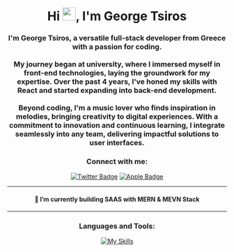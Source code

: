 <h1 align="center">Hi   <img src="https://media.giphy.com/media/hvRJCLFzcasrR4ia7z/giphy.gif" width="30px"/>, I'm George Tsiros</h1>
<h3 align="center">I'm George Tsiros, a versatile full-stack developer from Greece with a passion for coding.<br /><br />
                    My journey began at university, where I immersed myself in front-end technologies, laying the groundwork for my expertise. Over the past 4 years, I've honed my skills with React and started expanding into back-end development.<br /><br />
                    Beyond coding, I'm a music lover who finds inspiration in melodies, bringing creativity to digital experiences. With a commitment to innovation and continuous learning, I integrate seamlessly into any team, delivering impactful solutions to user interfaces.</h3>

<h3 align="center">Connect with me:</h3>
<div id="badges" align="center">  
<!--   <a href="https://instagram.com/whoisjerzy" target="blank"><img src="https://img.shields.io/badge/Instagram-a29bfe?style=for-the-badge&logo=instagram&logoColor=white" alt="Instagram Badge"/></a> -->
  <a href="https://twitter.com/whoisjerzy" target="blank"><img src="https://img.shields.io/badge/Twitter-00a8ff?style=for-the-badge&logo=twitter&logoColor=white" alt="Twitter Badge"/></a>
  <a href="mailto:whoisjerzy@icloud.com" target="blank"><img src="https://img.shields.io/badge/Email-white?style=for-the-badge&logo=apple&logoColor=black" alt="Apple Badge"/></a>
</div>
<div align="center">  
  <img src="https://komarev.com/ghpvc/?username=whoisjerzy&style=for-the-badge&color=00a8ff" alt=""/>
</div>

***


<h4 align="center"> 🌱 I’m currently building SAAS with MERN & MEVN Stack </h4>
  
***






<div align="center"> 
<h3 align="center">Languages and Tools:</h3>

  [![My Skills](https://skillicons.dev/icons?i=bootstrap,css,html,js,react,vue,mysql,ps,tailwind,vscode)](https://skillicons.dev) 
</div>
